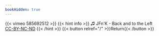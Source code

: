 ```yaml
---
bookHidden: true
---
```


{{< vimeo 585692512 >}}
{{< hint info >}}
♫ JFn'K - Back and to the Left [CC-BY-NC-ND](https://freemusicarchive.org/music/Turn_Me_On_Dead_Man_Recordings_Various_Artists/Conspiracy_A-Go-Go/JFnK_-_Conspiracy_A-Go-Go_-_16_Back_and_to_the_Left)
{{< /hint >}}
{{< button relref="/" >}}Return{{< /button >}}
